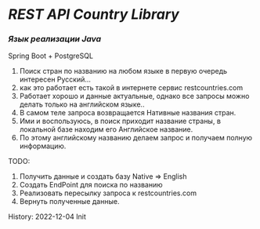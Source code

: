 # _REST API Country Library_

### _Язык реализации Java_
Spring Boot + PostgreSQL

1. Поиск стран по названию на любом языке в первую очередь интересен Русский...
2. как это работает есть такой в интернете сервис restcountries.com
3. Работает хорошо и данные актуальные, однако все запросы можно делать только на английском языке..
4. В самом теле запроса возвращается Нативные названия стран.
5. Ими и воспользуюсь, в поиск приходит название страны, в локальной базе находим его Английское название.
6. По этому английскому названию делаем запрос и получаем полную информацию.

TODO:
1. Получить данные и создать базу Native => English
2. Создать EndPoint для поиска по названию
3. Реализовать пересылку запроса к restcountries.com
4. Вернуть полученные данные.

History:
2022-12-04 Init